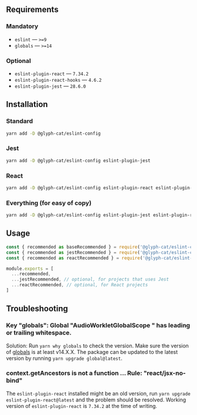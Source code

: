 ## Requirements

### Mandatory
* `eslint` — `>=9`
* `globals` — `>=14`

### Optional
* `eslint-plugin-react` — `7.34.2`
* `eslint-plugin-react-hooks` — `4.6.2`
* `eslint-plugin-jest` — `28.6.0`

## Installation

### Standard
```sh
yarn add -D @glyph-cat/eslint-config
```

### Jest
```sh
yarn add -D @glyph-cat/eslint-config eslint-plugin-jest
```

### React
```sh
yarn add -D @glyph-cat/eslint-config eslint-plugin-react eslint-plugin-react-hooks
```

### Everything (for easy of copy)
```sh
yarn add -D @glyph-cat/eslint-config eslint-plugin-jest eslint-plugin-react eslint-plugin-react-hooks
```

## Usage

```js
const { recommended as baseRecommended } = require('@glyph-cat/eslint-config/base')
const { recommended as jestRecommended } = require('@glyph-cat/eslint-config/jest')
const { recommended as reactRecommended } = require('@glyph-cat/eslint-config/react')

module.exports = [
  ...recommended,
  ...jestRecommended, // optional, for projects that uses Jest
  ...reactRecommended, // optional, for React projects
]

```

## Troubleshooting

### Key "globals": Global "AudioWorkletGlobalScope " has leading or trailing whitespace.

Solution: Run `yarn why globals` to check the version. Make sure the version of [globals](https://www.npmjs.com/package/globals) is at least v14.X.X. The package can be updated to the latest version by running `yarn upgrade global@latest`.

### context.getAncestors is not a function ... Rule: "react/jsx-no-bind"

The `eslint-plugin-react` installed might be an old version, run `yarn upgrade eslint-plugin-react@latest` and the problem should be resolved. Working version of `eslint-plugin-react` is `7.34.2` at the time of writing.
